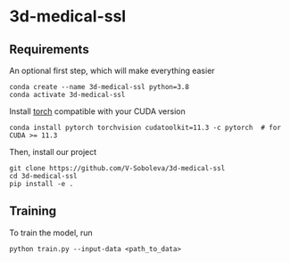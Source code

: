 # 3d-medical-ssl

## Requirements

An optional first step, which will make everything easier
```
conda create --name 3d-medical-ssl python=3.8
conda activate 3d-medical-ssl
```

Install [torch](https://pytorch.org/) compatible with your CUDA version
```
conda install pytorch torchvision cudatoolkit=11.3 -c pytorch  # for CUDA >= 11.3
```

Then, install our project
```
git clone https://github.com/V-Soboleva/3d-medical-ssl
cd 3d-medical-ssl
pip install -e .
```

## Training

To train the model, run
```
python train.py --input-data <path_to_data>
```

